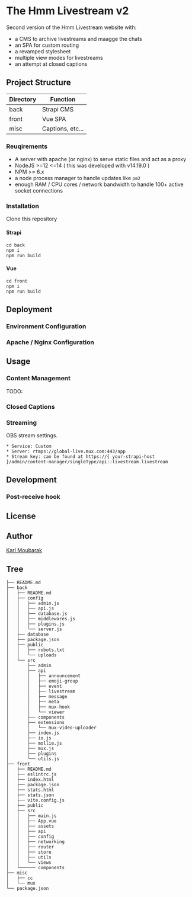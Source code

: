 # The Hmm Livestream v2

Second version of the Hmm Livestream website with:
- a CMS to archive livestreams and maagge the chats
- an SPA for custom routing
- a revamped stylesheet
- multiple view modes for livestreams
- an attempt at closed captions

## Project Structure

| Directory | Function          |
|-----------|-------------------|
| back      |  Strapi CMS       |
| front     |  Vue SPA          |
| misc      |  Captions, etc... |




### Reuqirements

- A server with apache (or nginx) to serve static files and act as a proxy
- NodeJS >=12 <=14 ( this was developed with v14.19.0 )
- NPM >= 6.x
- a node process manager to handle updates like `pm2`
- enough RAM / CPU cores / network bandwidth to handle 100+ active socket connections

### Installation

Clone this repository
#### Strapi

```
cd back
npm i
npm run build 
```

#### Vue

```
cd front
npm i
npm run build
```

## Deployment

### Environment Configuration


### Apache / Nginx Configuration




## Usage



### Content Management

TODO:


### Closed Captions


### Streaming

OBS stream settings.

```
* Service: Custom
* Server: rtmps://global-live.mux.com:443/app
* Stream key: can be found at https://{ your-strapi-host }/admin/content-manager/singleType/api::livestream.livestream
```

## Development

### Post-receive hook


## License

## Author

[Karl Moubarak](https://moubarak.eu)


## Tree
```
├── README.md
├── back
│   ├── README.md
│   ├── config
│   │   ├── admin.js
│   │   ├── api.js
│   │   ├── database.js
│   │   ├── middlewares.js
│   │   ├── plugins.js
│   │   └── server.js
│   ├── database
│   ├── package.json
│   ├── public
│   │   ├── robots.txt
│   │   └── uploads
│   └── src
│       ├── admin
│       ├── api
│       │   ├── announcement
│       │   ├── emoji-group
│       │   ├── event
│       │   ├── livestream
│       │   ├── message
│       │   ├── meta
│       │   ├── mux-hook
│       │   └── viewer
│       ├── components
│       ├── extensions
│       │   └── mux-video-uploader
│       ├── index.js
│       ├── io.js
│       ├── mollie.js
│       ├── mux.js
│       ├── plugins
│       └── utils.js
├── front
│   ├── README.md
│   ├── eslintrc.js
│   ├── index.html
│   ├── package.json
│   ├── stats.html
│   ├── stats.json
│   ├── vite.config.js 
│   ├── public
│   ├── src
│   │   ├── main.js
│   │   ├── App.vue
│   │   ├── assets
│   │   ├── api
│   │   ├── config
│   │   ├── networking
│   │   ├── router
│   │   ├── store
│   │   ├── utils
│   │   └── views
│   └────── components
├── misc
│   ├── cc
│   └── mux
└── package.json
```
